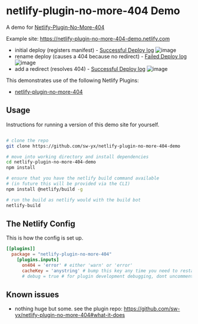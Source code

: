 # netlify-plugin-no-more-404 Demo

A demo for [Netlify-Plugin-No-More-404](https://github.com/sw-yx/netlify-plugin-no-more-404)

Example site: https://netlify-plugin-no-more-404-demo.netlify.com

- initial deploy (registers manifest) - [Successful Deploy log](https://app.netlify.com/sites/netlify-plugin-no-more-404-demo/deploys/5e69432692ace90008f1ae07)
  ![image](https://user-images.githubusercontent.com/6764957/76458851-8fbb4f00-63b1-11ea-927f-e29f99371b9a.png)
- rename deploy (causes a 404 because no redirect) - [Failed Deploy log](https://app.netlify.com/sites/netlify-plugin-no-more-404-demo/deploys/5e6943a7c771e10009916ed4)
  ![image](https://user-images.githubusercontent.com/6764957/76458964-c09b8400-63b1-11ea-8c70-735002614f49.png)
- add a redirect (resolves 404) - [Successful Deploy log](https://app.netlify.com/sites/netlify-plugin-no-more-404-demo/deploys/5e6944bc7d8a8100082f6084)
  ![image](https://user-images.githubusercontent.com/6764957/76459324-56cfaa00-63b2-11ea-90a7-a534a944a6f0.png)

This demonstrates use of the following Netlify Plugins:

- [netlify-plugin-no-more-404](https://github.com/sw-yx/netlify-plugin-no-more-404)

## Usage

Instructions for running a version of this demo site for yourself.

```bash

# clone the repo
git clone https://github.com/sw-yx/netlify-plugin-no-more-404-demo

# move into working directory and install dependencies
cd netlify-plugin-no-more-404-demo
npm install

# ensure that you have the netlify build command available
# (in future this will be provided via the CLI)
npm install @netlify/build -g

# run the build as netlify would with the build bot
netlify-build
```

## The Netlify Config

This is how the config is set up.

```toml
[[plugins]]
  package = "netlify-plugin-no-more-404"
    [plugins.inputs]
      on404 = 'error' # either 'warn' or 'error'
      cacheKey = 'anystring' # bump this key any time you need to restart from scratch
      # debug = true # for plugin development debugging, dont uncomment unless you're working on the plugin itself
```

## Known issues

- nothing huge but some. see the plugin repo: https://github.com/sw-yx/netlify-plugin-no-more-404#what-it-does
